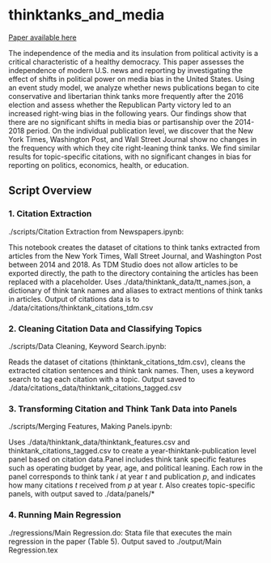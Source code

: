 # thinktanks_and_media

[Paper available here](https://github.com/jai1802/thinktanks_and_media/blob/master/Think_Tank_Citations.pdf)

The independence of the media and its insulation from political activity is a critical
characteristic of a healthy democracy. This paper assesses the independence of modern
U.S. news and reporting by investigating the effect of shifts in political power on media
bias in the United States. Using an event study model, we analyze whether news
publications began to cite conservative and libertarian think tanks more frequently after
the 2016 election and assess whether the Republican Party victory led to an increased
right-wing bias in the following years. Our findings show that there are no significant
shifts in media bias or partisanship over the 2014-2018 period. On the individual
publication level, we discover that the New York Times, Washington Post, and Wall
Street Journal show no changes in the frequency with which they cite right-leaning think
tanks. We find similar results for topic-specific citations, with no significant changes in
bias for reporting on politics, economics, health, or education.


## Script Overview
### 1. Citation Extraction
./scripts/Citation Extraction from Newspapers.ipynb: 

This notebook creates the dataset of citations to think tanks extracted from articles from the New York Times, Wall Street Journal, and Washington Post between 2014 and 2018. As TDM Studio does not allow articles to be exported directly, the path to the directory containing the articles has been replaced with a placeholder. Uses ./data/thinktank_data/tt_names.json, a dictionary of think tank names and aliases to extract mentions of think tanks in articles. Output of citations data is to ./data/citations/thinktank_citations_tdm.csv 

### 2. Cleaning Citation Data and Classifying Topics
./scripts/Data Cleaning, Keyword Search.ipynb: 

Reads the dataset of citations (thinktank_citations_tdm.csv), cleans the extracted citation sentences and think tank names. Then, uses a keyword search to tag each citation with a topic. Output saved to ./data/citations_data/thinktank_citations_tagged.csv

### 3. Transforming Citation and Think Tank Data into Panels
./scripts/Merging Features, Making Panels.ipynb:

Uses ./data/thinktank_data/thinktank_features.csv and thinktank_citations_tagged.csv to create a year-thinktank-publication level panel based on citation data.Panel includes think tank specific features such as operating budget by year, age, and political leaning. Each row in the panel corresponds to think tank _i_ at year _t_ and publication _p_, and indicates how many citations _t_ received from _p_ at year _t_. Also creates topic-specific panels, with output saved to ./data/panels/*

### 4. Running Main Regression
./regressions/Main Regression.do: Stata file that executes the main regression in the paper (Table 5). Output saved to ./output/Main Regression.tex